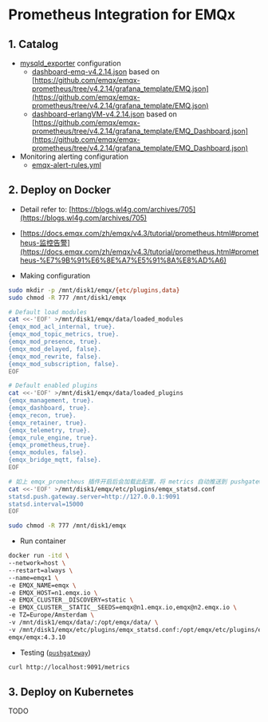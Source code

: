 # Prometheus Integration for EMQx

## 1. Catalog

- [mysqld_exporter](mysqld_exporter) configuration
  - [dashboard-emq-v4.2.14.json](dashboard-emq-v4.2.14.json) based on [https://github.com/emqx/emqx-prometheus/tree/v4.2.14/grafana_template/EMQ.json](https://github.com/emqx/emqx-prometheus/tree/v4.2.14/grafana_template/EMQ.json)
  - [dashboard-erlangVM-v4.2.14.json](dashboard-erlangVM-v4.2.14.json) based on [https://github.com/emqx/emqx-prometheus/tree/v4.2.14/grafana_template/EMQ_Dashboard.json](https://github.com/emqx/emqx-prometheus/tree/v4.2.14/grafana_template/EMQ_Dashboard.json)
- Monitoring alerting configuration
  - [emqx-alert-rules.yml](emqx-alert-rules.yml)

## 2. Deploy on Docker

- Detail refer to: [https://blogs.wl4g.com/archives/705](https://blogs.wl4g.com/archives/705)

- [https://docs.emqx.com/zh/emqx/v4.3/tutorial/prometheus.html#prometheus-监控告警](https://docs.emqx.com/zh/emqx/v4.3/tutorial/prometheus.html#prometheus-%E7%9B%91%E6%8E%A7%E5%91%8A%E8%AD%A6)

- Making configuration

```bash
sudo mkdir -p /mnt/disk1/emqx/{etc/plugins,data}
sudo chmod -R 777 /mnt/disk1/emqx

# Default load modules
cat <<-'EOF' >/mnt/disk1/emqx/data/loaded_modules
{emqx_mod_acl_internal, true}.
{emqx_mod_topic_metrics, true}.
{emqx_mod_presence, true}.
{emqx_mod_delayed, false}.
{emqx_mod_rewrite, false}.
{emqx_mod_subscription, false}.
EOF

# Default enabled plugins
cat <<-'EOF' >/mnt/disk1/emqx/data/loaded_plugins
{emqx_management, true}.
{emqx_dashboard, true}.
{emqx_recon, true}.
{emqx_retainer, true}.
{emqx_telemetry, true}.
{emqx_rule_engine, true}.
{emqx_prometheus,true}.
{emqx_modules, false}.
{emqx_bridge_mqtt, false}.
EOF

# 如上 emqx_prometheus 插件开启后会加载此配置，将 metrics 自动推送到 pushgateway
cat <<-'EOF' >/mnt/disk1/emqx/etc/plugins/emqx_statsd.conf
statsd.push.gateway.server=http://127.0.0.1:9091
statsd.interval=15000
EOF

sudo chmod -R 777 /mnt/disk1/emqx
```

- Run container

```bash
docker run -itd \
--network=host \
--restart=always \
--name=emqx1 \
-e EMQX_NAME=emqx \
-e EMQX_HOST=n1.emqx.io \
-e EMQX_CLUSTER__DISCOVERY=static \
-e EMQX_CLUSTER__STATIC__SEEDS=emqx@n1.emqx.io,emqx@n2.emqx.io \
-e TZ=Europe/Amsterdam \
-v /mnt/disk1/emqx/data/:/opt/emqx/data/ \
-v /mnt/disk1/emqx/etc/plugins/emqx_statsd.conf:/opt/emqx/etc/plugins/emqx_statsd.conf \
emqx/emqx:4.3.10
```

- Testing ([`pushgateway`](../pushgateway/README.md))

```bash
curl http://localhost:9091/metrics
```

## 3. Deploy on Kubernetes

TODO
